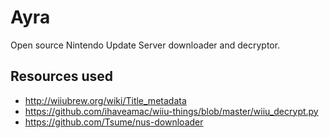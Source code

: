 # Ayra

Open source Nintendo Update Server downloader and decryptor.


## Resources used

- http://wiiubrew.org/wiki/Title_metadata
- https://github.com/ihaveamac/wiiu-things/blob/master/wiiu_decrypt.py
- https://github.com/Tsume/nus-downloader